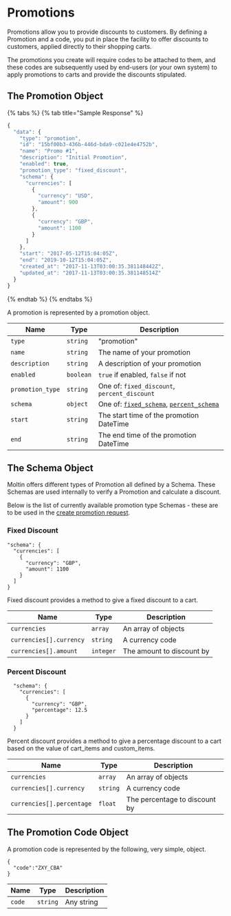 # Promotions

Promotions allow you to provide discounts to customers. By defining a Promotion and a code, you put in place the facility to offer discounts to customers, applied directly to their shopping carts.

The promotions you create will require codes to be attached to them, and these codes are subsequently used by end-users \(or your own system\) to apply promotions to carts and provide the discounts stipulated.

## The Promotion Object

{% tabs %}
{% tab title="Sample Response" %}
```javascript
{
  "data": {
    "type": "promotion",
    "id": "15bf00b3-436b-446d-bda9-c021e4e4752b",
    "name": "Promo #1",
    "description": "Initial Promotion",
    "enabled": true,
    "promotion_type": "fixed_discount",
    "schema": {
      "currencies": [
        {
          "currency": "USD",
          "amount": 900
        },
        {
          "currency": "GBP",
          "amount": 1100
        }
      ]
    },
    "start": "2017-05-12T15:04:05Z",
    "end": "2019-10-12T15:04:05Z",
    "created_at": "2017-11-13T03:00:35.381148442Z",
    "updated_at": "2017-11-13T03:00:35.381148514Z"
  }
}
```
{% endtab %}
{% endtabs %}

A promotion is represented by a promotion object.

| **Name** | **Type** | **Description** |
| --- | --- | --- |
| `type` | `string` | "promotion" |
| `name` | `string` | The name of your promotion |
| `description` | `string` | A description of your promotion |
| `enabled` | `boolean` | `true` if enabled, `false` if not |
| `promotion_type` | `string` | One of: `fixed_discount`, `percent_discount` |
| `schema` | `object` | One of: [`fixed_schema`](https://docs.moltin.com/?javascript#fixed-discount), [`percent_schema`](https://docs.moltin.com/?javascript#percent-discount) |
| `start` | `string` | The start time of the promotion DateTime |
| `end` | `string` | The end time of the promotion DateTime |

## The Schema Object

Moltin offers different types of Promotion all defined by a Schema. These Schemas are used internally to verify a Promotion and calculate a discount.

Below is the list of currently available promotion type Schemas - these are to be used in the [create promotion request](https://docs.moltin.com/?javascript#create-a-promotion).

### Fixed Discount

```text
"schema": {
  "currencies": [
    {
      "currency": "GBP",
      "amount": 1100
    }
  ]
}
```

Fixed discount provides a method to give a fixed discount to a cart.

| **Name** | **Type** | **Description** |
| --- | --- | --- |
| `currencies` | `array` | An array of objects |
| `currencies[].currency` | `string` | A currency code |
| `currencies[].amount` | `integer` | The amount to discount by |

### Percent Discount

```text
  "schema": {
    "currencies": [
      {
        "currency": "GBP",
        "percentage": 12.5
      }
    ]
  }
```

Percent discount provides a method to give a percentage discount to a cart based on the value of cart\_items and custom\_items.

| **Name** | **Type** | **Description** |
| --- | --- | --- |
| `currencies` | `array` | An array of objects |
| `currencies[].currency` | `string` | A currency code |
| `currencies[].percentage` | `float` | The percentage to discount by |

## The Promotion Code Object

A promotion code is represented by the following, very simple, object.

```text
{
  "code":"ZXY_CBA"
}
```

| **Name** | **Type** | **Description** |
| --- | --- | --- |
| `code` | `string` | Any string |



